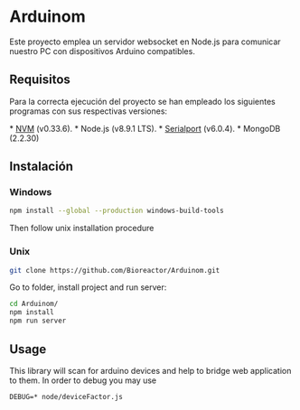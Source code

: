 # Arduinom
Este proyecto emplea un servidor websocket en Node.js para comunicar nuestro PC con dispositivos Arduino compatibles.

## Requisitos

Para la correcta ejecución del proyecto se han empleado los siguientes programas con sus respectivas versiones:

\* [NVM](https://github.com/creationix/nvm) (v0.33.6).
\* Node.js (v8.9.1 LTS).
\* [Serialport](https://github.com/node-serialport/node-serialport) (v6.0.4).
\* MongoDB (2.2.30)

## Instalación



### Windows
```bash
npm install --global --production windows-build-tools
```
Then follow unix installation procedure


### Unix
```bash
git clone https://github.com/Bioreactor/Arduinom.git
```
Go to folder, install project and run server:

```bash
cd Arduinom/
npm install
npm run server
```

## Usage

This library will scan for arduino devices and help to bridge web application
to them.
In order to debug you may use
```
DEBUG=* node/deviceFactor.js
```
